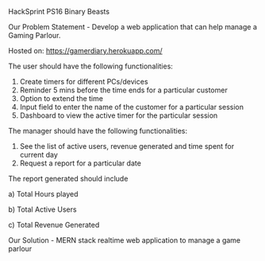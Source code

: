 HackSprint PS16 Binary Beasts

Our Problem Statement - Develop a web application that can help manage a Gaming Parlour.

Hosted on: https://gamerdiary.herokuapp.com/

The user should have the following functionalities:

1) Create timers for different PCs/devices
2) Reminder 5 mins before the time ends for a particular customer
3) Option to extend the time
4) Input field to enter the name of the customer for a particular session
5) Dashboard to view the active timer for the particular session

The manager should have the following functionalities:

1) See the list of active users, revenue generated and time spent for current day
2) Request a report for a particular date

The report generated should include

a) Total Hours played

b) Total Active Users

c) Total Revenue Generated

Our Solution - MERN stack realtime web application to manage a game parlour

